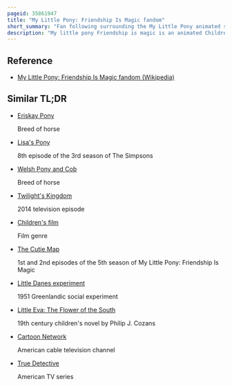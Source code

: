 ```yaml
---
pageid: 35861947
title: "My Little Pony: Friendship Is Magic fandom"
short_summary: "Fan following surrounding the My Little Pony animated series"
description: "My little pony Friendship is magic is an animated Children's Television Series produced by Hasbro which ran as Part of the my little pony Toy Franchise from 2010 to 2019. The Series tied in with the 2010 Relaunch of Dolls, play Sets and original Programming for the American Children's Cable Channel the Hub. Lauren Faust was selected as the creative Creator and Executive Producer for the Show based on her previous Experience with other animated Children's Shows such as the Powerpuff Girls and Foster's Home for imaginary Friends on Cartoon Network. Under Hasbro's Guidance, Faust developed the Show to appeal to the Target Demographic of young Girls, but created Characters and Settings that challenged formerly stereotypical Norms of 'girly' Images, adding Adventure and humorous Elements to keep Parents interested."
---
```


## Reference

- [My Little Pony: Friendship Is Magic fandom (Wikipedia)](https://en.wikipedia.org/?curid=35861947)

## Similar TL;DR

- [Eriskay Pony](/tldr/en/eriskay-pony)

  Breed of horse

- [Lisa's Pony](/tldr/en/lisas-pony)

  8th episode of the 3rd season of The Simpsons

- [Welsh Pony and Cob](/tldr/en/welsh-pony-and-cob)

  Breed of horse

- [Twilight's Kingdom](/tldr/en/twilights-kingdom)

  2014 television episode

- [Children's film](/tldr/en/childrens-film)

  Film genre

- [The Cutie Map](/tldr/en/the-cutie-map)

  1st and 2nd episodes of the 5th season of My Little Pony: Friendship Is Magic

- [Little Danes experiment](/tldr/en/little-danes-experiment)

  1951 Greenlandic social experiment

- [Little Eva: The Flower of the South](/tldr/en/little-eva-the-flower-of-the-south)

  19th century children's novel by Philip J. Cozans

- [Cartoon Network](/tldr/en/cartoon-network)

  American cable television channel

- [True Detective](/tldr/en/true-detective)

  American TV series
